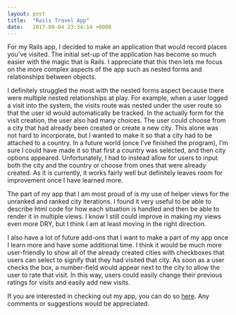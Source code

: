 ```yaml
---
layout: post
title:  "Rails Travel App"
date:   2017-09-04 23:34:14 +0000
---
```



For my Rails app, I decided to make an application that would record places you've visited. The initial set-up of the application has become so much easier with the magic that is Rails. I appreciate that this then lets me focus on the more complex aspects of the app such as nested forms and relationships between objects. 

I definitely struggled the most with the nested forms aspect because there were multiple nested relationships at play. For example, when a user logged a visit into the system, the visits route was nested under the user route so that the user id would automatically be tracked. In the actually form for the visit creation, the user also had many choices. The user could choose from a city that had already been created or create a new city. This alone was not hard to incorporate, but I wanted to make it so that a city had to be attached to a country.  In a future world (once I've finished the program), I'm sure I could have made it so that first a country was selected, and then city options appeared. Unfortunately, I had to instead allow for users to input both the city and the country or choose from ones that were already created. As it is currently, it works fairly well but definitely leaves room for improvement once I have learned more.

The part of my app that I am most proud of is my use of helper views for the unranked and ranked city iterations. I  found it very useful to be able to describe html code for how each situation is handled and then be able to render it in multiple views.  I know I still could improve in making my views even more DRY, but I think I am at least moving in the right direction.

I also have a lot of future add-ons that I want to make a part of my app once I learn more and have some additional time. I think it would be much more user-friendly to show all of the already created cities with checkboxes that users can select to signify that they had visited that city. As soon as a user checks the box, a number-field would appear next to the city to allow the user to rate that visit. In this way, users could easily change their previous ratings for visits and easily add new visits. 


If you are interested in checking out my app, you can do so [here](https://github.com/hansenjl/Rails-Project---Travel-App/tree/master/app). Any comments or suggestions would be appreciated. 
